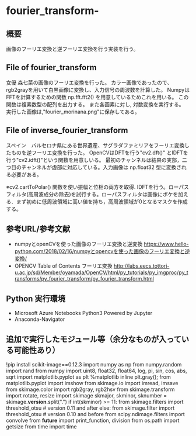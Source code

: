 # fourier_transform-

## 概要
画像のフーリエ変換と逆フーリエ変換を行う実装を行う。

## File of fourier_transform

女優 森七菜の画像のフーリエ変換を行った。
カラー画像であったので、rgb2grayを用いて白黒画像に変換し、入力信号の周波数を計算した。
NumpyはFFTを計算するための関数 np.fft.fft2() を用意しているためこれを用いる。
この関数は複素数型の配列を出力する。
また各画素に対し, 対数変換を実行する。
実行した画像は,"fourier_morinana.png"に保存してある。


## File of inverse_fourier_transform

スペイン　バルセロナ県にある世界遺産、サグラダファミリアをフーリエ変換したものを逆フーリエ変換を行った。
OpenCVはDFTを行う"cv2.dft()" とIDFTを行う"cv2.idft()"という関数を用意しいる。
最初のチャンネルは結果の実部，二つ目のチャンネルが虚部に対応している。入力画像は np.float32 型に変換される必要がある。

※cv2.cartToPolar() 関数を使い振幅と位相の両方を取得.
IDFTを行う。ローパスフィルタ(高周波成分の除去)を試行する。ローパスフィルタは画像にボケを加える．まず初めに低周波領域に高い値を持ち，高周波領域が0となるマスクを作成する。

## 参考URL/参考文献
  - numpyとopenCVを使った画像のフーリエ変換と逆変換
  https://www.hello-python.com/2018/02/16/numpyとopencvを使った画像のフーリエ変換と逆変換/
  - OPENCV Table of Contents フーリエ変換
  http://labs.eecs.tottori-u.ac.jp/sd/Member/oyamada/OpenCV/html/py_tutorials/py_imgproc/py_transforms/py_fourier_transform/py_fourier_transform.html

## Python 実行環境
  - Microsoft Azure Notebooks Python3 Powered by Jupyter
  - Anaconda-Navigator
  
## 追加で実行したモジュール等（余分なものが入っている可能性あり）
!pip install scikit-image==0.12.3
import numpy as np
from numpy.random import rand
from numpy import uint8, float32, float64, log, pi, sin, cos, abs, sqrt
import matplotlib.pyplot as plt
%matplotlib inline
plt.gray();
from matplotlib.pyplot import imshow
from skimage.io import imread, imsave
from skimage.color import rgb2gray, rgb2hsv
from skimage.transform import rotate, resize
import skimage
skmajor, skminor, sknumber = skimage.__version__.split(".")
if int(skminor) >= 11:
    from skimage.filters import threshold_otsu # version 0.11 and after
else:
    from skimage.filter import threshold_otsu # version 0.10 and before
from scipy.ndimage.filters import convolve
from __future__ import print_function, division
from os.path import getsize
from time import time

